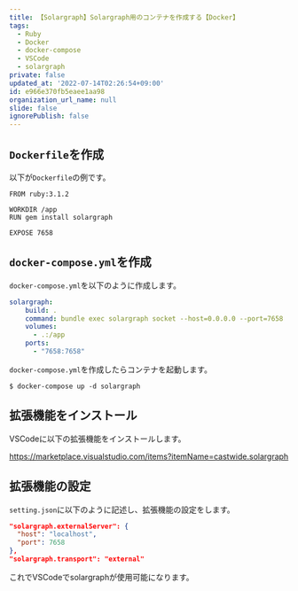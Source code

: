 ```yaml
---
title: 【Solargraph】Solargraph用のコンテナを作成する【Docker】
tags:
  - Ruby
  - Docker
  - docker-compose
  - VSCode
  - solargraph
private: false
updated_at: '2022-07-14T02:26:54+09:00'
id: e966e370fb5eaee1aa98
organization_url_name: null
slide: false
ignorePublish: false
---
```

## `Dockerfile`を作成
以下が`Dockerfile`の例です。
```Dockerfile:Dockerfile
FROM ruby:3.1.2

WORKDIR /app
RUN gem install solargraph

EXPOSE 7658
```

## `docker-compose.yml`を作成
`docker-compose.yml`を以下のように作成します。

```docker-compose.yml
solargraph:
    build: .
    command: bundle exec solargraph socket --host=0.0.0.0 --port=7658
    volumes:
      - .:/app
    ports:
      - "7658:7658"
```

`docker-compose.yml`を作成したらコンテナを起動します。

```:ターミナル
$ docker-compose up -d solargraph
```

## 拡張機能をインストール
VSCodeに以下の拡張機能をインストールします。

https://marketplace.visualstudio.com/items?itemName=castwide.solargraph

## 拡張機能の設定
`setting.json`に以下のように記述し、拡張機能の設定をします。

```setting.json
"solargraph.externalServer": {
  "host": "localhost",
  "port": 7658
},
"solargraph.transport": "external"
```
これでVSCodeでsolargraphが使用可能になります。
